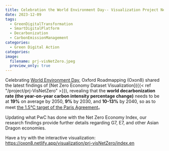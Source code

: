 ```yaml
---
title: Celebration the World Environment Day-- Visualization Project Net Zero Dataset Released 
date: 2023-12-09
tags:
  - GreenDigitalTransformation
  - SmartDigitalPlatform
  - Decarbonization
  - CarbonEmissionManagement
categories:
  - Green Digital Action
categories:
image:
  filename: prj-visNetZero.jpeg
  preview_only: true
---
```


Celebrating [World Environment Day](https://www.un.org/zh/observances/environment-day), Oxford Roadmapping (Oxon8) shared the latest findings of [Net Zero Economy Dataset Visualization]({{< ref "/project/prj-VisNetZero" >}}), revealing that the **world decarbonization rate (the year-on-year carbon intensity percentage change)** needs to be at **19%** on average by 2050,  **9%** by 2030, and **10-13%** by 2040, so as to meet [the 1.5°C target of the Paris Agreement](https://www.unep.org/interactives/emissions-gap-report/2023/zh/)。

<!--more-->

Updating what PwC has done with the Net Zero Economy Index, our research findings provide further details regarding G7, E7, and other Asian Dragon economies.

Have a try with the interactive visualization: 
https://oxon8.netlify.app/visualization/prj-visNetZero/index.en